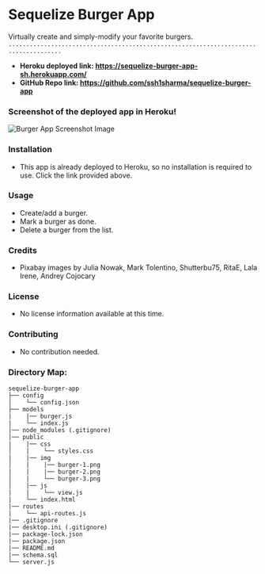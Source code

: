 # Sequelize Burger App
Virtually create and simply-modify your favorite burgers.
``` ..................................................................................... ```

- **Heroku deployed link:  https://sequelize-burger-app-sh.herokuapp.com/**
- **GitHub Repo link: https://github.com/ssh1sharma/sequelize-burger-app**

### Screenshot of the deployed app in Heroku! 

![Burger App Screenshot Image](https://github.com/ssh1sharma/practice-sequelize-1/blob/bc9bd2054a611eafd57c8fe45e342eac659d4250/public/img/practice-SEQUELIZE-burger-app.JPG)

### Installation
- This app is already deployed to Heroku, so no installation is required to use. Click the link provided above.

### Usage
- Create/add a burger.
- Mark a burger as done.
- Delete a burger from the list.

### Credits
- Pixabay images by Julia Nowak, Mark Tolentino, Shutterbu75, RitaE, Lala Irene, Andrey Cojocary

### License
- No license information available at this time.

### Contributing
- No contribution needed.

### Directory Map:

```
sequelize-burger-app
├── config
│    └── config.json  
├── models
|    |── burger.js
|    └── index.js
│── node_modules (.gitignore)  
|── public
|    |── css
│    |    └── styles.css
|    |── img
│    |    |── burger-1.png
|    |    |── burger-2.png
│    |    └── burger-3.png
│    |── js
|    |    └── view.js
|    └── index.html
|── routes
|    └── api-routes.js
|── .gitignore
|── desktop.ini (.gitignore)
|── package-lock.json
|── package.json
|── README.md
|── schema.sql
└── server.js

```
